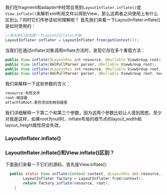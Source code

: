 我们在fragment和adapter中经常会用到`LayoutInflater.inflate()`或`View.inflate()`来解析xml布局文件以得到View，那么这两者之间使用上有什么区别么？同时它们传参该如何理解呢？
首先我们来看一下LayoutInflater.inflate()是如何使用的：
```java
//首先我们会创建一个LayoutInflater对象
LayoutInflater inflater = LayoutInflater.from(getContext());
```
当我们在通过inflater对象调用inflate方法时，发现它存在多个重载方法：
```java
public View inflate(@LayoutRes int resource, @Nullable ViewGroup root);
public View inflate(XmlPullParser parser, @Nullable ViewGroup root);
public View inflate(@LayoutRes int resource, @Nullable ViewGroup root, boolean attachToRoot);
public View inflate(XmlPullParser parser, @Nullable ViewGroup root, boolean attachToRoot);
```
我们来解释一下这些参数的含义：
```java
resource:布局文件
root:根容器
attachToRoot:是否添加到根容器里
```
我们详细解释一下第二个和第三个参数，因为这两个参数比较让人感到困惑，至少对我是这样，如果root为null时，inflate布局的根节点的layout_width和layout_height属性将会失效，


### LayoutInflater.inflate()


### LayoutInflater.inflate()和View.inflate()区别？
下面我们来看一下它们的源码，首先是View.inflate():
```java
  public static View inflate(Context context, @LayoutRes int resource, ViewGroup root) {
        LayoutInflater factory = LayoutInflater.from(context);
        return factory.inflate(resource, root);
    }
```





